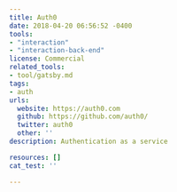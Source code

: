 ```yaml
---
title: Auth0
date: 2018-04-20 06:56:52 -0400
tools:
- "interaction"
- "interaction-back-end"
license: Commercial
related_tools:
- tool/gatsby.md
tags:
- auth
urls:
  website: https://auth0.com
  github: https://github.com/auth0/
  twitter: auth0
  other: ''
description: Authentication as a service

resources: []
cat_test: ''

---
```

